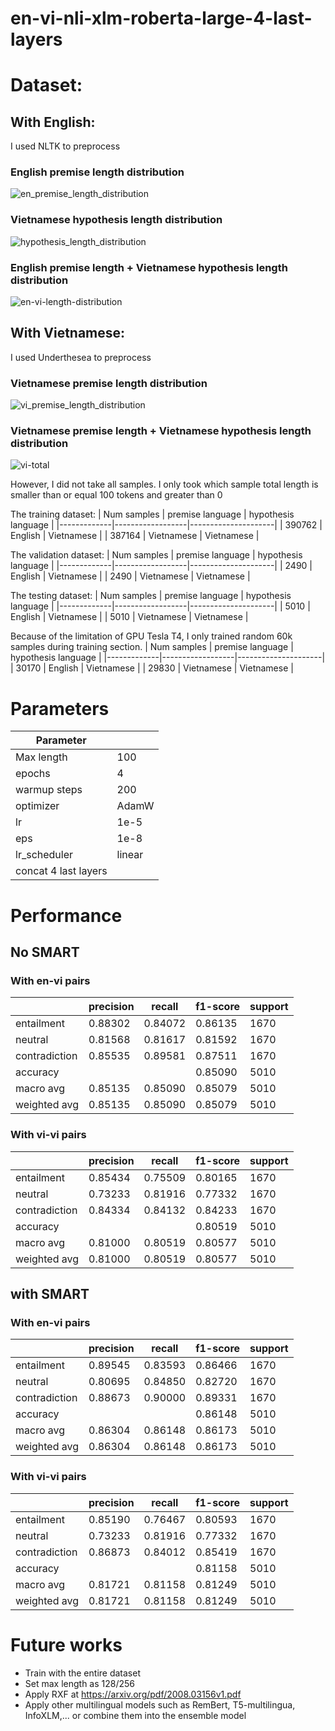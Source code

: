 # en-vi-nli-xlm-roberta-large-4-last-layers

# Dataset:
## With English: 
I used NLTK to preprocess

### English premise length distribution
![en_premise_length_distribution](https://user-images.githubusercontent.com/101851984/172543158-8978be27-86ad-4990-9e09-fd21371d8cda.png)
### Vietnamese hypothesis length distribution
![hypothesis_length_distribution](https://user-images.githubusercontent.com/101851984/172543638-f1ccc80e-d908-428e-8c79-8256a86f07f0.png)
### English premise length + Vietnamese hypothesis length distribution
![en-vi-length-distribution](https://user-images.githubusercontent.com/101851984/172543744-ff236083-4bca-46d0-895c-b4d9842226c9.png)

## With Vietnamese:
I used Underthesea to preprocess
### Vietnamese premise length distribution
![vi_premise_length_distribution](https://user-images.githubusercontent.com/101851984/172543957-3ca3a7ee-92d8-4707-b12f-7a90374d8ea9.png)
### Vietnamese premise length + Vietnamese hypothesis length distribution
![vi-total](https://user-images.githubusercontent.com/101851984/172544045-88e7a7ce-ab21-4225-88a5-21b9ac4ef8c4.png)

However, I did not take all samples. I only took which sample total length is smaller than or equal 100 tokens and greater than 0

The training dataset:
| Num samples | premise language | hypothesis language |
|-------------|------------------|---------------------|
| 390762      | English          | Vietnamese          |
| 387164      | Vietnamese       | Vietnamese          |

The validation dataset:
| Num samples | premise language | hypothesis language |
|-------------|------------------|---------------------|
| 2490        | English          | Vietnamese          |
| 2490        | Vietnamese       | Vietnamese          |

The testing dataset:
| Num samples | premise language | hypothesis language |
|-------------|------------------|---------------------|
| 5010        | English          | Vietnamese          |
| 5010        | Vietnamese       | Vietnamese          |

Because of the limitation of GPU Tesla T4, I only trained random 60k samples during training section.
| Num samples | premise language | hypothesis language |
|-------------|------------------|---------------------|
| 30170       | English          | Vietnamese          |
| 29830       | Vietnamese       | Vietnamese          |

# Parameters

| Parameter               |                        |
|-------------------------|------------------------|
| Max length              | 100                    |
| epochs                  | 4                      |
| warmup steps            | 200                    |
| optimizer               | AdamW                  |
| lr                      | 1e-5                   |
| eps                     | 1e-8                   |
| lr_scheduler            | linear                 |
| concat 4 last layers                             |

# Performance
## No SMART
### With en-vi pairs
|              | precision | recall   | f1-score | support |
|--------------|-----------|----------|----------|---------|
| entailment   | 0.88302   | 0.84072  | 0.86135  | 1670    |
| neutral      | 0.81568   | 0.81617  | 0.81592  | 1670    |
| contradiction| 0.85535   | 0.89581  | 0.87511  | 1670    |
| accuracy     |           |          | 0.85090  | 5010    |
| macro avg    | 0.85135   | 0.85090  | 0.85079  | 5010    |
| weighted avg | 0.85135   | 0.85090  | 0.85079  | 5010    |

### With vi-vi pairs
|              | precision | recall   | f1-score | support |
|--------------|-----------|----------|----------|---------|
| entailment   | 0.85434   | 0.75509  | 0.80165  | 1670    |
| neutral      | 0.73233   | 0.81916  | 0.77332  | 1670    |
| contradiction| 0.84334   | 0.84132  | 0.84233  | 1670    |
| accuracy     |           |          | 0.80519  | 5010    |
| macro avg    | 0.81000   | 0.80519  | 0.80577  | 5010    |
| weighted avg | 0.81000   | 0.80519  | 0.80577  | 5010    |

## with SMART
### With en-vi pairs
|              | precision | recall   | f1-score | support |
|--------------|-----------|----------|----------|---------|
| entailment   | 0.89545   | 0.83593  | 0.86466  | 1670    |
| neutral      | 0.80695   | 0.84850  | 0.82720  | 1670    |
| contradiction| 0.88673   | 0.90000  | 0.89331  | 1670    |
| accuracy     |           |          | 0.86148  | 5010    |
| macro avg    | 0.86304   | 0.86148  | 0.86173  | 5010    |
| weighted avg | 0.86304   | 0.86148  | 0.86173  | 5010    |

### With vi-vi pairs
|              | precision | recall   | f1-score | support |
|--------------|-----------|----------|----------|---------|
| entailment   | 0.85190   | 0.76467  | 0.80593  | 1670    |
| neutral      | 0.73233   | 0.81916  | 0.77332  | 1670    |
| contradiction| 0.86873   | 0.84012  | 0.85419  | 1670    |
| accuracy     |           |          | 0.81158  | 5010    |
| macro avg    | 0.81721   | 0.81158  | 0.81249  | 5010    |
| weighted avg | 0.81721   | 0.81158  | 0.81249  | 5010    |

# Future works
- Train with the entire dataset
- Set max length as 128/256
- Apply RXF at https://arxiv.org/pdf/2008.03156v1.pdf
-  Apply other multilingual models such as RemBert, T5-multilingua, InfoXLM,... or combine them into the ensemble model
